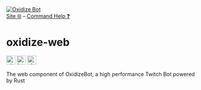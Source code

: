 <a href="https://setbac.tv">
    <img src="https://raw.githubusercontent.com/udoprog/OxidizeBot/main/bot/res/icon48.png" title="Oxidize Bot">
</a>
<br>
<a href="https://setbac.tv/" rel="nofollow">Site 🌐</a>
&ndash;
<a href="https://setbac.tv/help" rel="nofollow">Command Help ❓</a>

# oxidize-web
[<img alt="github" src="https://img.shields.io/badge/github-udoprog/OxidizeBot-8da0cb?style=for-the-badge&logo=github" height="24">](https://github.com/udoprog/OxidizeBot)
[<img alt="build status" src="https://img.shields.io/github/actions/workflow/status/udoprog/OxidizeBot/ci.yml?branch=main&style=for-the-badge" height="24">](https://github.com/udoprog/OxidizeBot/actions?query=branch%3Amain)
[<img alt="chat on discord" src="https://img.shields.io/discord/558644981137670144.svg?logo=discord&style=flat-square" height="24">](https://discord.gg/v5AeNkT)

The web component of OxidizeBot, a high performance Twitch Bot powered by Rust
